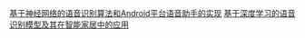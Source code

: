 [基于神经网络的语音识别算法和Android平台语音助手的实现](http://kns.cnki.net/kcms/detail/detail.aspx?filename=1015433441.nh&dbcode=CMFD)
[基于深度学习的语音识别模型及其在智能家居中的应用](http://kns.cnki.net/KCMS/detail/33.1338.TS.20181227.1422.016.html)